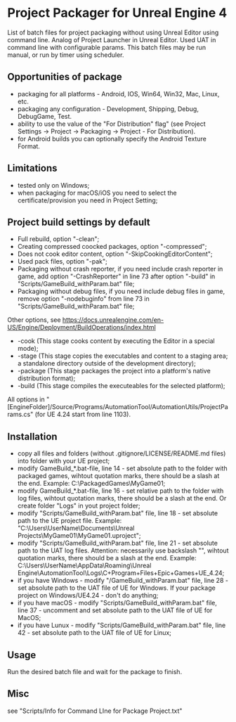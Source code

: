 # Project Packager for Unreal Engine 4

List of batch files for project packaging without using Unreal Editor using command line.
Analog of Project Launcher in Unreal Editor.
Used UAT in command line with configurable params.
This batch files may be run manual, or run by timer using scheduler.

## Opportunities of package

* packaging for all platforms - Android, IOS, Win64, Win32, Mac, Linux, etc.
* packaging any configuration - Development, Shipping, Debug, DebugGame, Test.
* ability to use the value of the "For Distribution" flag" (see Project Settings -> Project -> Packaging -> Project - For Distribution).
* for Android builds you can optionally specify the Android Texture Format.

## Limitations

* tested only on Windows;
* when packaging for macOS/iOS you need to select the certificate/provision you need in Project Setting;

## Project build settings by default

* Full rebuild, option "-clean";
* Creating compressed coocked packages, option "-compressed";
* Does not cook editor content, option "-SkipCookingEditorContent";
* Used pack files, option "-pak";
* Packaging without crash reporter, if you need include crash reporter in game, add option "-CrashReporter" in line 73 after option "-build" in "Scripts/GameBuild_withParam.bat" file;
* Packaging without debug files, if you need include debug files in game, remove option "-nodebuginfo" from line 73 in "Scripts/GameBuild_withParam.bat" file;

Other options, see https://docs.unrealengine.com/en-US/Engine/Deployment/BuildOperations/index.html
* -cook (This stage cooks content by executing the Editor in a special mode);
* -stage (This stage copies the executables and content to a staging area; a standalone directory outside of the development directory);
* -package (This stage packages the project into a platform's native distribution format);
* -build (This stage compiles the executeables for the selected platform);

All options in "[EngineFolder]/Source/Programs/AutomationTool/AutomationUtils/ProjectParams.cs" (for UE 4.24 start from line 1103).

## Installation

* copy all files and folders (without .gitignore/LICENSE/README.md files) into folder with your UE project;
* modify GameBuild_*.bat-file, line 14 - set absolute path to the folder with packaged games, wihtout quotation marks, there should be a slash at the end. Example: C:\PackagedGames\MyGame01\;
* modify GameBuild_*.bat-file, line 16 - set relative path to the folder with log files, wihtout quotation marks, there should be a slash at the end. Or create folder "Logs" in yout project folder;
* modify "Scripts/GameBuild_withParam.bat" file, line 18 - set absolute path to the UE project file. Example: "C:\Users\UserName\Documents\Unreal Projects\MyGame01\MyGame01.uproject";
* modify "Scripts/GameBuild_withParam.bat" file, line 21 - set absolute path to the UAT log files. Attention: necessarily use backslash "\", wihtout quotation marks, there should be a slash at the end. Example: C:\Users\UserName\AppData\Roaming\Unreal Engine\AutomationTool\Logs\C+Program+Files+Epic+Games+UE_4.24\;
* if you have Windows - modify "/GameBuild_withParam.bat" file, line 28 - set absolute path to the UAT file of UE for Windows. If your package project on Windows/UE4.24 - don't do anything;
* if you have macOS - modify "Scripts/GameBuild_withParam.bat" file, line 37 - uncomment and set absolute path to the UAT file of UE for MacOS;
* if you have Lunux - modify "Scripts/GameBuild_withParam.bat" file, line 42 - set absolute path to the UAT file of UE for Linux;

## Usage

Run the desired batch file and wait for the package to finish.

## Misc

see "Scripts/Info for Command LIne for Package Project.txt"
